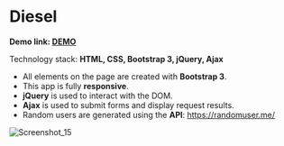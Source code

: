 # Diesel

**Demo link: [DEMO](https://dmytro-matsehora.github.io/Diesel__TT/)**

Technology stack: **HTML, CSS, Bootstrap 3, jQuery, Ajax**

- All elements on the page are created with **Bootstrap 3**.
- This app is fully **responsive**.
- **jQuery** is used to interact with the DOM.
- **Ajax** is used to submit forms and display request results.
- Random users are generated using the **API**: https://randomuser.me/

![Screenshot_15](https://user-images.githubusercontent.com/106682607/235318033-d6ce4641-4052-41fd-8c81-87bb058e255a.png)
